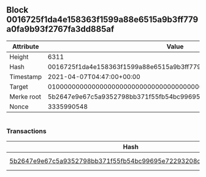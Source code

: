 ## Block 0016725f1da4e158363f1599a88e6515a9b3ff779a0fa9b93f2767fa3dd885af

Attribute | Value
--- | ---
Height | 6311
Hash | 0016725f1da4e158363f1599a88e6515a9b3ff779a0fa9b93f2767fa3dd885af
Timestamp | 2021-04-07T04:47:00+00:00
Target | 0100000000000000000000000000000000000000000000000000000000000000
Merke root | 5b2647e9e67c5a9352798bb371f55fb54bc99695e72293208c5edecc37b96c2f
Nonce | 3335990548

```

```

### Transactions

Hash | Amount
--- | ---
[5b2647e9e67c5a9352798bb371f55fb54bc99695e72293208c5edecc37b96c2f](5b2647e9e67c5a9352798bb371f55fb54bc99695e72293208c5edecc37b96c2f.md) | 10.00000000 SKEPTI 
